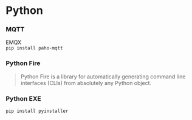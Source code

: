 # Python

### MQTT
EMQX  
`pip install paho-mqtt`

### Python Fire
>Python Fire is a library 
>for automatically generating command line interfaces (CLIs) 
>from absolutely any Python object.

### Python EXE
`pip install pyinstaller`

